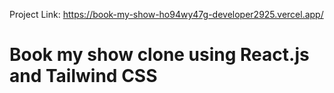 Project Link: https://book-my-show-ho94wy47g-developer2925.vercel.app/

# Book my show clone using React.js and Tailwind CSS
